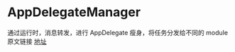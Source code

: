 # AppDelegateManager
通过运行时，消息转发，进行 AppDelegate 瘦身，将任务分发给不同的 module 
原文链接 [地址](https://github.com/alexsun/MLSOAppDelegate)